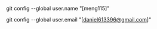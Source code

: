 git config --global user.name "[meng115]"

git config --global user.email "[daniel613396@gmail.com]"

